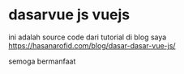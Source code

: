 # dasarvue js  vuejs

ini adalah source code dari tutorial di blog saya https://hasanarofid.com/blog/dasar-dasar-vue-js/

semoga bermanfaat

